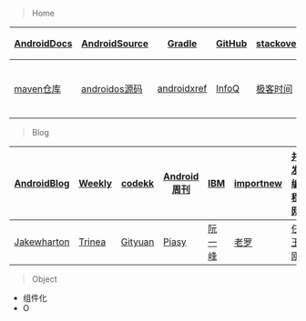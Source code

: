 > Home

|  [AndroidDocs](https://developer.android.com/guide/)|[AndroidSource](https://android.googlesource.com/platform/frameworks/base/+/refs/heads/master/core/java/android "AndroidSource")  |[Gradle](https://docs.gradle.org/current/userguide/userguide.html "Gradle")| [GitHub](https://github.com/ "GitHub")|[stackoverflow](https://stackoverflow.com/ "stackoverflow")|[知乎](https://www.zhihu.com/ "ZhiHu")|[Medium](https://medium.com/ "Medium")|[掘金](https://juejin.im/welcome/android "JueJin")|
| ------------ | ------------ | ------------ | ------------ | ------------ | ------------ | ------------ | ------------ |
|[maven仓库](https://mvnrepository.com/artifact/com.google.code.gson/gson "mvnrepository")   | [androidos源码](https://www.androidos.net.cn/sourcecode "androidos")  |  [androidxref](http://androidxref.com/ "androidxref") |[InfoQ](https://www.infoq.cn/ "InfoQ")  | [极客时间](https://time.geekbang.org/ "极客时间")  |  [极客公园](https://www.geekpark.net/ "极客公园")  | [36Kr](https://36kr.com/ "36Kr")  | [LeetCode](https://leetcode.com/ "LeetCode")|  |



  
> Blog

| [AndroidBlog](https://android-developers.googleblog.com/) |  [Weekly](http://androidweekly.net/)   | [codekk](http://p.codekk.com/ "codekk")  |[Android周刊](http://www.androidblog.cn/ "Android周刊")|   [IBM](https://www.ibm.com/developerworks/cn/java/ "IBM") |  [importnew](http://www.importnew.com/ "importnew")|[并发编程网](http://ifeve.com/ "并发编程网") |[Runoob](http://www.runoob.com/ "Runoob")|[美团](https://tech.meituan.com/ "Meituan")  |
| ------------ | ------------ | ------------ | ------------ | ------------ | ------------ | ------------ | ------------ |------------ |
|[Jakewharton](https://jakewharton.com/blog/ "jakewharton") | [Trinea](http://www.trinea.cn/ "Trinea")|  [Gityuan](http://gityuan.com/ "Gityuan")  |  [Piasy](https://blog.piasy.com/ "Piasy") |[阮一峰](http://www.ruanyifeng.com/blog/ "阮一峰")|[老罗](https://blog.csdn.net/Luoshengyang "老罗")   |   [任玉刚](https://blog.csdn.net/singwhatiwanna "任玉刚")  |    [池建强](http://macshuo.com/ "池建强") |   [考拉](https://blog.klmobile.app/ "考拉")| 

> Object

+ 组件化
+ O
